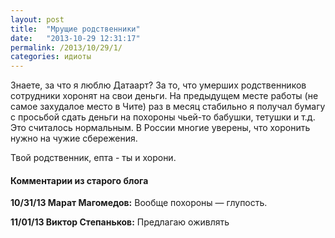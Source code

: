 ```yaml
---
layout: post
title:  "Мрущие родственники"
date:   "2013-10-29 12:31:17"
permalink: /2013/10/29/1/
categories: идиоты
---
```

Знаете, за что я люблю Датаарт? За то, что умерших родственников сотрудники хоронят на свои деньги.
На предыдущем месте работы (не самое захудалое место в Чите) раз в месяц стабильно я получал бумагу с просьбой сдать деньги на похороны чьей-то бабушки, тетушки и т.д. Это считалось нормальным. В России многие уверены, что хоронить нужно на чужие сбережения.

Твой родственник, епта - ты и хорони.



#### Комментарии из старого блога


**10/31/13 Марат Магомедов:** Вообще похороны — глупость.





**11/01/13 Виктор Степаньков:** Предлагаю оживлять




